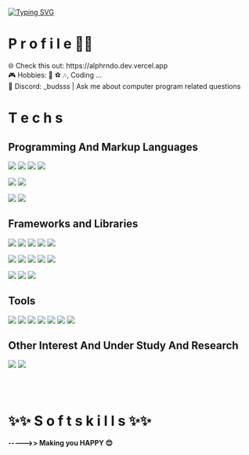 [![Typing SVG](https://readme-typing-svg.demolab.com/?lines=👋+Hi+There,+I'm+Aldi!;✨A+❤️+Software+Developer+❤️+from+🇮🇩)](https://git.io/typing-svg)
# P r o f i l e  👦🏻

 <p>🌐 Check this out: https://alphrndo.dev.vercel.app<br/>
 🎮 Hobbies: 🎤 ⚽️ 🎶, Coding ...<br/>
 💬 Discord: _budsss | Ask me about computer program related questions
 <br/>
 </p>


# T e c h s

## Programming And Markup Languages

<p>
 <img src="https://img.shields.io/badge/HTML-E34F26?style=for-the-badge&logo=html5&logoColor=white" />
 <img src="https://img.shields.io/badge/CSS3-1572B6?style=for-the-badge&logo=css3&logoColor=white" />
 <img src="https://shields.io/badge/JavaScript-F7DF1E?logo=JavaScript&logoColor=000&style=for-the-badge" />
 <img src="https://shields.io/badge/Typescript-3178C6?logo=Typescript&logoColor=FFF&style=for-the-badge" />
</p>
<p>
 <img src="https://img.shields.io/badge/GOLANG-00ADD8?style=for-the-badge&logo=go&logoColor=white" />
 <img src="https://img.shields.io/badge/Python-3776AB?style=for-the-badge&logo=python&logoColor=white" />
</p>
<p>
 <img src="https://img.shields.io/badge/Postgresql-4169E1?style=for-the-badge&logo=postgresql&logoColor=white" />
 <img src="https://img.shields.io/badge/MONGODB-47A248?style=for-the-badge&logo=mongodb&logoColor=white" />
</p>

## Frameworks and Libraries

<p> 
 <img src="https://img.shields.io/badge/NODE_JS-339933?style=for-the-badge&logo=nodedotjs&logoColor=white" />
 <img src="https://img.shields.io/badge/DENO-70FFAF?style=for-the-badge&logo=deno&logoColor=black" />
 <img src="https://img.shields.io/badge/EXPRESS_JS-000000?style=for-the-badge&logo=express&logoColor=white" /> 
 <img src="https://img.shields.io/badge/GO_GIN-000000?style=for-the-badge&logo=gin&logoColor=008ECF" />
 <img src="https://img.shields.io/badge/Supabase-3FCF8E?style=for-the-badge&logo=supabase&logoColor=white" />
 
</p>
<p>
 <img src="https://img.shields.io/badge/React-20232A?style=for-the-badge&logo=react&logoColor=61DAFB" />
  <img src="https://img.shields.io/badge/next.js-000000?style=for-the-badge&logo=nextdotjs&logoColor=white" />
  <img src="https://img.shields.io/badge/React_Native-20232A?style=for-the-badge&logo=react&logoColor=61DAFB" />
  <img src="https://img.shields.io/badge/Tailwind_CSS-38B2AC?style=for-the-badge&logo=tailwind-css&logoColor=white" />
  <img src="https://img.shields.io/badge/Shadcn-000000?style=for-the-badge&logo=shadcnui&logoColor=white" />
</p>
<p>
 <img src="https://img.shields.io/badge/drizzle-C5F74F?style=for-the-badge&logo=drizzle&logoColor=white" />
 <img src="https://img.shields.io/badge/Prisma-2D3748?style=for-the-badge&logo=prisma&logoColor=white" />
 <img src="https://img.shields.io/badge/Sequelize-52B0E7?style=for-the-badge&logo=sequelize&logoColor=white" /> 
</p>

## Tools
<p>
 <img src="https://img.shields.io/badge/Git-F05032?style=for-the-badge&logo=git&logoColor=white" />
 <img src="https://img.shields.io/badge/Docker-2496ED?style=for-the-badge&logo=docker&logoColor=white" />
 <img src="https://img.shields.io/badge/Vercel-000000?style=for-the-badge&logo=vercel&logoColor=white" /> 
 <img src="https://img.shields.io/badge/Netlify-000000?style=for-the-badge&logo=netlify&logoColor=white" />
 <img src="https://img.shields.io/badge/AWS-00C7B7?style=for-the-badge&logo=amazonwebservices&logoColor=white" />
 <img src="https://img.shields.io/badge/Google_cloud-4285F4?style=for-the-badge&logo=googlecloud&logoColor=white" />
 <img src="https://img.shields.io/badge/clerk-6C47FF?style=for-the-badge&logo=clerk&logoColor=white" />
</p>

## Other Interest And Under Study And Research
<p>
 <img src="https://img.shields.io/badge/solidity-363636?style=for-the-badge&logo=solidity&logoColor=white" /> 
 <img src="https://img.shields.io/badge/Rust-FFFFFF?style=for-the-badge&logo=rust&logoColor=black" />
 
</p>

<br/><br/>
# ✨✨ S o f t s k i l l s ✨✨ 
<p><b>----->> Making you HAPPY 😊</b><p>

